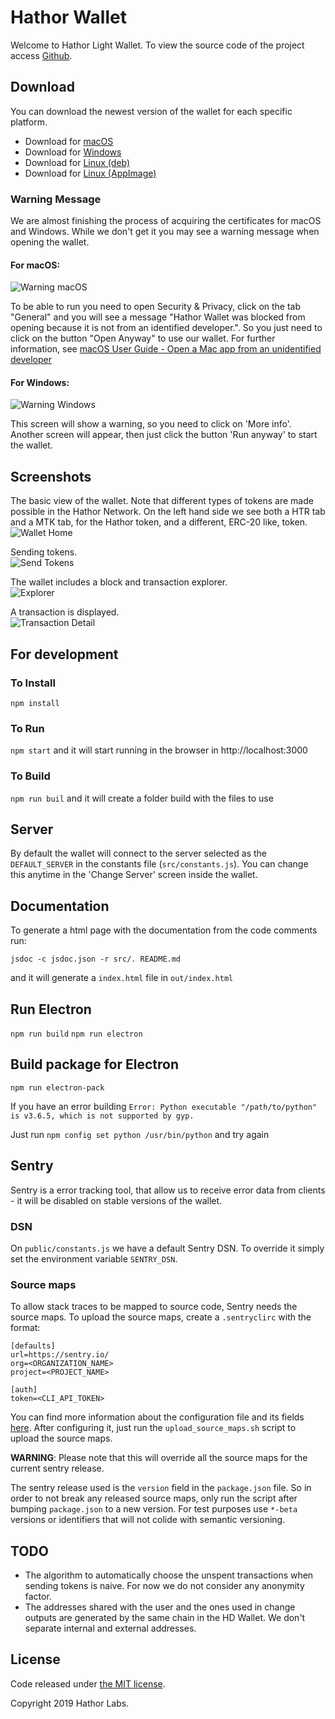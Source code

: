 # Hathor Wallet

Welcome to Hathor Light Wallet. To view the source code of the project access [Github](https://github.com/HathorNetwork/hathor-wallet).

## Download

You can download the newest version of the wallet for each specific platform.

- Download for [macOS](https://github.com/HathorNetwork/hathor-wallet/releases/download/v0.6.5-beta/Hathor.Wallet-0.6.5-beta.dmg)
- Download for [Windows](https://github.com/HathorNetwork/hathor-wallet/releases/download/v0.6.5-beta/Hathor.Wallet.Setup.0.6.5-beta.exe)
- Download for [Linux (deb)](https://github.com/HathorNetwork/hathor-wallet/releases/download/v0.6.5-beta/hathor-wallet_0.6.5-beta_amd64.deb)
- Download for [Linux (AppImage)](https://github.com/HathorNetwork/hathor-wallet/releases/download/v0.6.5-beta/Hathor.Wallet.0.6.5-beta.AppImage)

### Warning Message

We are almost finishing the process of acquiring the certificates for macOS and Windows. While we don't get it you may see a warning message when opening the wallet.

#### For macOS:

![Warning macOS](https://drive.google.com/thumbnail?id=17gxGXmD1Zbd_uSsadnOem_i0tDR-Sdzh&sz=w500-h375)

To be able to run you need to open Security & Privacy, click on the tab "General" and you will see a message "Hathor Wallet was blocked from opening because it is not from an identified developer.". So you just need to click on the button "Open Anyway" to use our wallet. For further information, see [macOS User Guide - Open a Mac app from an unidentified developer](https://support.apple.com/en-gb/guide/mac-help/mh40616/10.14/mac/10.14.3)

#### For Windows:

![Warning Windows](https://drive.google.com/thumbnail?id=1B5kLAXUMj4wmrRfmVtiQyoNe6Q7r8s_h&sz=w500-h375)

This screen will show a warning, so you need to click on 'More info'. Another screen will appear, then just click the button 'Run anyway' to start the wallet.

## Screenshots

The basic view of the wallet.  Note that different types of tokens are made possible in the Hathor Network.  On the left hand side we see both a HTR tab and a MTK tab, for the Hathor token, and a different, ERC-20 like, token.   
![Wallet Home](https://drive.google.com/thumbnail?id=1_1-Xh_koKX6PhW6pWPDDFvuKHn-V4MyE&sz=w500-h375)

Sending tokens.  
![Send Tokens](https://drive.google.com/thumbnail?id=1Lq6Q0j2J0989vfYzykVSpYjra3bLTI2u&sz=w500-h375)

The wallet includes a block and transaction explorer.  
![Explorer](https://drive.google.com/thumbnail?id=1YdEfGB7L9E2tA4vGDTsGdGvoKw5bqdhT&sz=w500-h375)

A transaction is displayed.  
![Transaction Detail](https://drive.google.com/thumbnail?id=1N3IaiT0kBT1QkRq6xU_b_D66EZBVajiB&sz=w500-h375)

## For development

### To Install

`npm install`

### To Run

`npm start` and it will start running in the browser in http://localhost:3000

### To Build

`npm run buil` and it will create a folder build with the files to use

## Server

By default the wallet will connect to the server selected as the `DEFAULT_SERVER` in the constants file (`src/constants.js`).
You can change this anytime in the 'Change Server' screen inside the wallet.

## Documentation

To generate a html page with the documentation from the code comments run:

`jsdoc -c jsdoc.json -r src/. README.md`

and it will generate a `index.html` file in `out/index.html`

## Run Electron

`npm run build`
`npm run electron`

## Build package for Electron

`npm run electron-pack`

If you have an error building `Error: Python executable "/path/to/python" is v3.6.5, which is not supported by gyp.`

Just run `npm config set python /usr/bin/python` and try again

## Sentry

Sentry is a error tracking tool, that allow us to receive error data from clients - it will be disabled on stable versions of the wallet.

### DSN
On `public/constants.js` we have a default Sentry DSN.
To override it simply set the environment variable `SENTRY_DSN`.

### Source maps
To allow stack traces to be mapped to source code, Sentry needs the source maps.
To upload the source maps, create a `.sentryclirc` with the format:

```
[defaults]
url=https://sentry.io/
org=<ORGANIZATION_NAME>
project=<PROJECT_NAME>

[auth]
token=<CLI_API_TOKEN>
```

You can find more information about the configuration file and its fields [here](https://docs.sentry.io/cli/configuration/).
After configuring it, just run the `upload_source_maps.sh` script to upload the source maps.

**WARNING**: Please note that this will override all the source maps for the current sentry release.

The sentry release used is the `version` field in the `package.json` file.
So in order to not break any released source maps, only run the script after bumping `package.json` to a new version.
For test purposes use `*-beta` versions or identifiers that will not colide with semantic versioning.

## TODO

- The algorithm to automatically choose the unspent transactions when sending tokens is naive. For now we do not consider any anonymity factor.
- The addresses shared with the user and the ones used in change outputs are generated by the same chain in the HD Wallet. We don't separate internal and external addresses.

## License

Code released under [the MIT license](https://github.com/HathorNetwork/hathor-wallet/blob/dev/LICENSE).

Copyright 2019 Hathor Labs.
